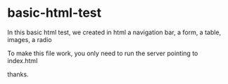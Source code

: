 # basic-html-test
In this basic html test, we created in html a navigation bar, a form, a table, images, a radio

To make this file work, you only need to run the server pointing to index.html

thanks. 
